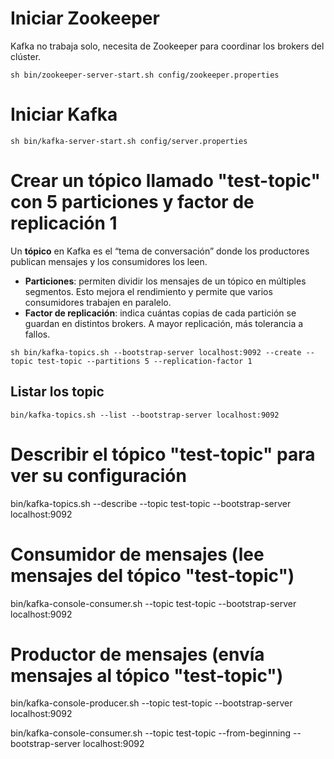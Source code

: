 # Iniciar Zookeeper
Kafka no trabaja solo, necesita de Zookeeper para coordinar los brokers del clúster.  

```sh bin/zookeeper-server-start.sh config/zookeeper.properties```

# Iniciar Kafka

```sh bin/kafka-server-start.sh config/server.properties```

# Crear un tópico llamado "test-topic" con 5 particiones y factor de replicación 1
Un **tópico** en Kafka es el “tema de conversación” donde los productores publican mensajes y los consumidores los leen.  

- **Particiones**: permiten dividir los mensajes de un tópico en múltiples segmentos. Esto mejora el rendimiento y permite que varios consumidores trabajen en paralelo.  
- **Factor de replicación**: indica cuántas copias de cada partición se guardan en distintos brokers. A mayor replicación, más tolerancia a fallos.  

```sh bin/kafka-topics.sh --bootstrap-server localhost:9092 --create --topic test-topic --partitions 5 --replication-factor 1``` 
## Listar los topic
```
bin/kafka-topics.sh --list --bootstrap-server localhost:9092
```

# Describir el tópico "test-topic" para ver su configuración
bin/kafka-topics.sh --describe --topic test-topic --bootstrap-server localhost:9092  

# Consumidor de mensajes (lee mensajes del tópico "test-topic")
bin/kafka-console-consumer.sh --topic test-topic --bootstrap-server localhost:9092  

# Productor de mensajes (envía mensajes al tópico "test-topic")
bin/kafka-console-producer.sh --topic test-topic --bootstrap-server localhost:9092  

bin/kafka-console-consumer.sh --topic test-topic --from-beginning --bootstrap-server localhost:9092
